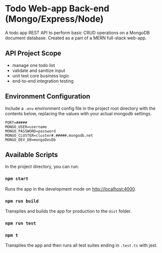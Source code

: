 # Todo Web-app Back-end (Mongo/Express/Node)

A todo app REST API to perform basic CRUD operations on a MongoDB document database. Created as a part of a MERN full-stack web-app.

## API Project Scope

- manage one todo list
- validate and sanitize input
- unit test core business logic
- end-to-end integration testing

## Environment Configuration

Include a `.env` environment config file in the project root directory with the contents below, replacing the values with your actual mongodb settings.

```
PORT=#####
MONGO_USER=username
MONGO_PASSWORD=password
MONGO_CLUSTER=cluster#.#####.mongodb.net
MONGO_DEV_DB=mongoDevDb
```

## Available Scripts

In the project directory, you can run:

### `npm start`

Runs the app in the development mode on [http://localhost:4000](http://localhost:4000).

### `npm run build`

Transpiles and builds the app for production to the `dist` folder.

### `npm run test`

### `npm t`

Transpiles the app and then runs all test suites ending in `.test.ts` with jest.
